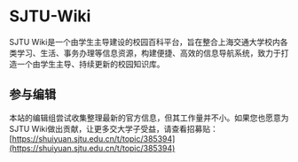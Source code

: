 # SJTU-Wiki
SJTU Wiki是一个由学生主导建设的校园百科平台，旨在整合上海交通大学校内各类学习、生活、事务办理等信息资源，构建便捷、高效的信息导航系统，致力于打造一个由学生主导、持续更新的校园知识库。

## 参与编辑

本站的编辑组尝试收集整理最新的官方信息，但其工作量并不小。如果您也愿意为SJTU Wiki做出贡献，让更多交大学子受益，请查看招募贴：[https://shuiyuan.sjtu.edu.cn/t/topic/385394](https://shuiyuan.sjtu.edu.cn/t/topic/385394)

